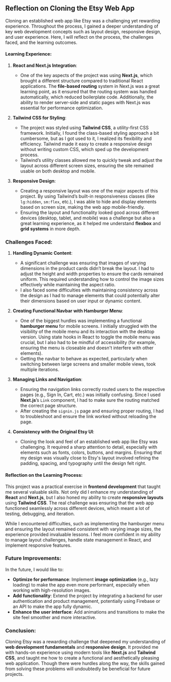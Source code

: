 ## Reflection on Cloning the Etsy Web App

Cloning an established web app like Etsy was a challenging yet rewarding experience. Throughout the process, I gained a deeper understanding of key web development concepts such as layout design, responsive design, and user experience. Here, I will reflect on the process, the challenges faced, and the learning outcomes.

#### Learning Experience:

1. **React and Next.js Integration**:
   - One of the key aspects of the project was using **Next.js**, which brought a different structure compared to traditional React applications. The **file-based routing** system in Next.js was a great learning point, as it ensured that the routing system was handled automatically, which reduced boilerplate code. Additionally, the ability to render server-side and static pages with Next.js was essential for performance optimization.
   
2. **Tailwind CSS for Styling**:
   - The project was styled using **Tailwind CSS**, a utility-first CSS framework. Initially, I found the class-based styling approach a bit cumbersome, but as I got used to it, I realized its flexibility and efficiency. Tailwind made it easy to create a responsive design without writing custom CSS, which sped up the development process.
   - Tailwind’s utility classes allowed me to quickly tweak and adjust the layout across different screen sizes, ensuring the site remained usable on both desktop and mobile.

3. **Responsive Design**:
   - Creating a responsive layout was one of the major aspects of this project. By using Tailwind’s built-in responsiveness classes (like `lg:hidden`, `sm:flex`, etc.), I was able to hide and display elements based on screen size, making the web app mobile-friendly.
   - Ensuring the layout and functionality looked good across different devices (desktop, tablet, and mobile) was a challenge but also a great learning experience, as it helped me understand **flexbox** and **grid systems** in more depth.

### Challenges Faced:

1. **Handling Dynamic Content**:
   - A significant challenge was ensuring that images of varying dimensions in the product cards didn’t break the layout. I had to adjust the height and width properties to ensure the cards remained uniform. This required understanding how to control the image sizes effectively while maintaining the aspect ratio.
   - I also faced some difficulties with maintaining consistency across the design as I had to manage elements that could potentially alter their dimensions based on user input or dynamic content.

2. **Creating Functional Navbar with Hamburger Menu**:
   - One of the biggest hurdles was implementing a functional **hamburger menu** for mobile screens. I initially struggled with the visibility of the mobile menu and its interaction with the desktop version. Using state hooks in React to toggle the mobile menu was crucial, but I also had to be mindful of accessibility (for example, ensuring the menu is closeable and doesn't interfere with other elements).
   - Getting the navbar to behave as expected, particularly when switching between large screens and smaller mobile views, took multiple iterations.

3. **Managing Links and Navigation**:
   - Ensuring the navigation links correctly routed users to the respective pages (e.g., Sign In, Cart, etc.) was initially confusing. Since I used **Next.js**’s `Link` component, I had to make sure the routing matched the correct page structure.
   - After creating the `signin.js` page and ensuring proper routing, I had to troubleshoot and ensure the link worked without reloading the page.

4. **Consistency with the Original Etsy UI**:
   - Cloning the look and feel of an established web app like Etsy was challenging. It required a sharp attention to detail, especially with elements such as fonts, colors, buttons, and margins. Ensuring that my design was visually close to Etsy's layout involved refining the padding, spacing, and typography until the design felt right.

#### Reflection on the Learning Process:

This project was a practical exercise in **frontend development** that taught me several valuable skills. Not only did I enhance my understanding of **React** and **Next.js**, but I also honed my ability to create **responsive layouts** using **Tailwind CSS**. The real challenge was ensuring that the web app functioned seamlessly across different devices, which meant a lot of testing, debugging, and iteration.

While I encountered difficulties, such as implementing the hamburger menu and ensuring the layout remained consistent with varying image sizes, the experience provided invaluable lessons. I feel more confident in my ability to manage layout challenges, handle state management in React, and implement responsive features.

### Future Improvements:

In the future, I would like to:
- **Optimize for performance**: Implement **image optimization** (e.g., lazy loading) to make the app even more performant, especially when working with high-resolution images.
- **Add functionality**: Extend the project by integrating a backend for user authentication and product management, potentially using Firebase or an API to make the app fully dynamic.
- **Enhance the user interface**: Add animations and transitions to make the site feel smoother and more interactive.

### Conclusion:

Cloning Etsy was a rewarding challenge that deepened my understanding of **web development fundamentals** and **responsive design**. It provided me with hands-on experience using modern tools like **Next.js** and **Tailwind CSS**, and taught me how to create a functional and aesthetically pleasing web application. Though there were hurdles along the way, the skills gained from solving these problems will undoubtedly be beneficial for future projects.
